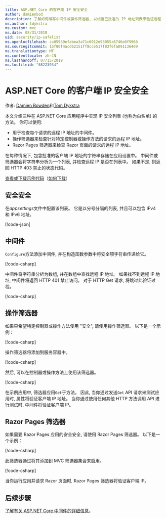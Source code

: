 ```yaml
---
title: ASP.NET Core 的客户端 IP 安全安全
author: damienbod
description: 了解如何编写中间件或操作筛选器, 以根据已批准的 IP 地址列表来验证远程 IP 地址。
ms.author: tdykstra
ms.custom: mvc
ms.date: 08/31/2018
uid: security/ip-safelist
ms.openlocfilehash: ca05989efabea3a71c6912e98055a6746e0f5966
ms.sourcegitcommit: 1bf80f4acd62151ff8cce517f03f6fa891136409
ms.translationtype: MT
ms.contentlocale: zh-CN
ms.lasthandoff: 07/15/2019
ms.locfileid: "68223934"
---
```

# <a name="client-ip-safelist-for-aspnet-core"></a>ASP.NET Core 的客户端 IP 安全安全

作者: [Damien Bowden](https://twitter.com/damien_bod)和[Tom Dykstra](https://github.com/tdykstra)
 
本文介绍三种在 ASP.NET Core 应用程序中实现 IP 安全列表 (也称为白名单) 的方法。 你可以使用:

* 用于检查每个请求的远程 IP 地址的中间件。
* 操作筛选器来检查针对特定控制器或操作方法的请求的远程 IP 地址。
* Razor Pages 筛选器来检查 Razor 页面的请求的远程 IP 地址。

在每种情况下, 包含批准的客户端 IP 地址的字符串存储在应用设置中。 中间件或筛选器会将字符串分析为一个列表, 并检查远程 IP 是否在列表中。 如果不是, 则返回 HTTP 403 禁止的状态代码。

[查看或下载示例代码](https://github.com/aspnet/AspNetCore.Docs/tree/master/aspnetcore/security/ip-safelist/samples/2.x/ClientIpAspNetCore)（[如何下载](xref:index#how-to-download-a-sample)）

## <a name="the-safelist"></a>安全安全

在*appsettings*文件中配置该列表。 它是以分号分隔的列表, 并且可以包含 IPv4 和 IPv6 地址。

[!code-json[](ip-safelist/samples/2.x/ClientIpAspNetCore/appsettings.json?highlight=2)]

## <a name="middleware"></a>中间件

`Configure`方法添加中间件, 并在构造函数参数中将安全项字符串传递给它。

[!code-csharp[](ip-safelist/samples/2.x/ClientIpAspNetCore/Startup.cs?name=snippet_Configure&highlight=10)]

中间件将字符串分析为数组, 并在数组中查找远程 IP 地址。 如果找不到远程 IP 地址, 中间件将返回 HTTP 401 禁止访问。 对于 HTTP Get 请求, 将跳过此验证过程。

[!code-csharp[](ip-safelist/samples/2.x/ClientIpAspNetCore/AdminSafeListMiddleware.cs?name=snippet_ClassOnly)]

## <a name="action-filter"></a>操作筛选器

如果只希望特定控制器或操作方法使用 "安全", 请使用操作筛选器。 以下是一个示例： 

[!code-csharp[](ip-safelist/samples/2.x/ClientIpAspNetCore/Filters/ClientIdCheckFilter.cs)]

操作筛选器将添加到服务容器中。

[!code-csharp[](ip-safelist/samples/2.x/ClientIpAspNetCore/Startup.cs?name=snippet_ConfigureServices&highlight=3)]

然后, 可以在控制器或操作方法上使用该筛选器。

[!code-csharp[](ip-safelist/samples/2.x/ClientIpAspNetCore/Controllers/ValuesController.cs?name=snippet_Filter&highlight=1)]

在示例应用中, 筛选器应用`Get`于方法。 因此, 当你通过发送`Get` API 请求来测试应用时, 属性将验证客户端 IP 地址。 当你通过使用任何其他 HTTP 方法调用 API 进行测试时, 中间件将验证客户端 IP。

## <a name="razor-pages-filter"></a>Razor Pages 筛选器 

如果需要 Razor Pages 应用的安全安全, 请使用 Razor Pages 筛选器。 以下是一个示例： 

[!code-csharp[](ip-safelist/samples/2.x/ClientIpAspNetCore/Filters/ClientIdCheckPageFilter.cs)]

此筛选器通过将其添加到 MVC 筛选器集合来启用。

[!code-csharp[](ip-safelist/samples/2.x/ClientIpAspNetCore/Startup.cs?name=snippet_ConfigureServices&highlight=7-9)]

当你运行应用并请求 Razor 页面时, Razor Pages 筛选器将验证客户端 IP。

## <a name="next-steps"></a>后续步骤

[了解有关 ASP.NET Core 中间件的详细信息](xref:fundamentals/middleware/index)。
